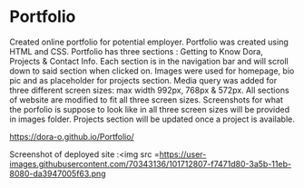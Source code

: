 # Portfolio
Created online portfolio for potential employer.
Portfolio was created using HTML and CSS.
Portfolio has three sections : Getting to Know Dora, Projects & Contact Info.
Each section is in the navigation bar and will scroll down to said section when clicked on.
Images were used for homepage, bio pic and as placeholder for projects section.
Media query was added for three different screen sizes: max width 992px, 768px & 572px.
All sections of website are modified to fit all three screen sizes.
Screenshots for what the porfolio is suppose to look like in all three screen sizes will be provided in images folder.
Projects section will be updated once a project is available.

https://dora-o.github.io/Portfolio/

Screenshot of deployed site :<img src =https://user-images.githubusercontent.com/70343136/101712807-f7471d80-3a5b-11eb-8080-da3947005f63.png
